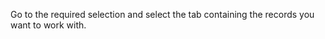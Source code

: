 <!-- markdownlint-disable-file MD041 -->
Go to the required selection and select the tab containing the records you want to work with.

